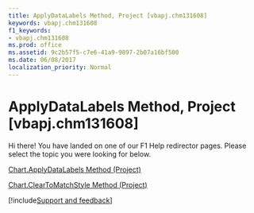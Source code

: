 ```yaml
---
title: ApplyDataLabels Method, Project [vbapj.chm131608]
keywords: vbapj.chm131608
f1_keywords:
- vbapj.chm131608
ms.prod: office
ms.assetid: 9c2b57f5-c7e6-41a9-9897-2b07a16bf500
ms.date: 06/08/2017
localization_priority: Normal
---
```



# ApplyDataLabels Method, Project [vbapj.chm131608]

Hi there! You have landed on one of our F1 Help redirector pages. Please select the topic you were looking for below.

[Chart.ApplyDataLabels Method (Project)](http://msdn.microsoft.com/library/cda031a4-ed86-1ec8-583d-44767785e3a1%28Office.15%29.aspx)

[Chart.ClearToMatchStyle Method (Project)](http://msdn.microsoft.com/library/6715dd6c-4213-6fc6-5cdb-5eefbaf9d875%28Office.15%29.aspx)

[!include[Support and feedback](~/includes/feedback-boilerplate.md)]